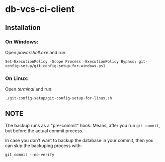 # db-vcs-ci-client

## Installation

### On Windows:

Open *powershell.exe* and run:
```
Set-ExecutionPolicy -Scope Process -ExecutionPolicy Bypass; git-config-setup/git-config-setup-for-windows.ps1
```

### On Linux:

Open *terminal* and run:
```
./git-config-setup/git-config-setup-for-linux.sh
```


## NOTE

The backup runs as a "pre-commit" hook.
Means, after you run `git commit`, but before the actual commit process.

In case you don't want to backup the database in your commit,
then you can skip the backuping process with:
```
git commit --no-verify
```
